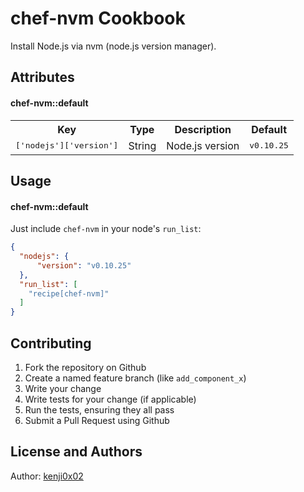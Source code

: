chef-nvm Cookbook
=================

Install Node.js via nvm (node.js version manager).

Attributes
----------

#### chef-nvm::default
<table>
  <tr>
    <th>Key</th>
    <th>Type</th>
    <th>Description</th>
    <th>Default</th>
  </tr>
  <tr>
    <td><tt>['nodejs']['version']</tt></td>
    <td>String</td>
    <td>Node.js version</td>
    <td><tt>v0.10.25</tt></td>
  </tr>
</table>

Usage
-----
#### chef-nvm::default

Just include `chef-nvm` in your node's `run_list`:

```json
{
  "nodejs": {
      "version": "v0.10.25"
  },
  "run_list": [
    "recipe[chef-nvm]"
  ]
}
```

Contributing
------------

1. Fork the repository on Github
2. Create a named feature branch (like `add_component_x`)
3. Write your change
4. Write tests for your change (if applicable)
5. Run the tests, ensuring they all pass
6. Submit a Pull Request using Github

License and Authors
-------------------
Author: [kenji0x02](https://github.com/kenji0x02)
